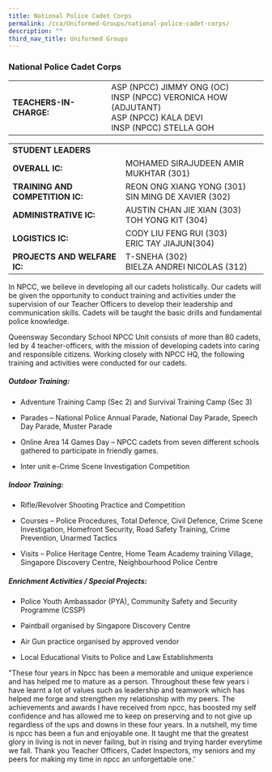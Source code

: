 ```yaml
---
title: National Police Cadet Corps
permalink: /cca/Uniformed-Groups/national-police-cadet-corps/
description: ""
third_nav_title: Uniformed Groups
---
```

### National Police Cadet Corps

|  	|  	|
|---	|---	|
| **TEACHERS-IN-CHARGE:** 	| ASP (NPCC) JIMMY ONG (OC)<br> INSP (NPCC) VERONICA HOW (ADJUTANT)<br>ASP (NPCC) KALA DEVI<br>INSP (NPCC) STELLA GOH 	|

|  |  |  |
| -------- | -------- | -------- |
| **STUDENT LEADERS** 	|  	|
| **OVERALL IC:** 	|MOHAMED SIRAJUDEEN AMIR MUKHTAR (301) 	|
| **TRAINING AND COMPETITION IC:** 	|           REON ONG XIANG YONG (301)<br>SIN MING DE XAVIER (302) 	|
| **ADMINISTRATIVE IC:** 	| AUSTIN CHAN JIE XIAN (303)<br>TOH YONG KIT (304) 	|
| **LOGISTICS IC:** 	| CODY LIU FENG RUI (303)<br>ERIC TAY JIAJUN(304) 	|
| **PROJECTS AND WELFARE IC:** 	| T-SNEHA (302)<br>BIELZA ANDREI NICOLAS (312) 	|

In NPCC, we believe in developing all our cadets holistically. Our cadets will be given the opportunity to conduct training and activities under the supervision of our Teacher Officers to develop their leadership and communication skills. Cadets will be taught the basic drills and fundamental police knowledge. 

Queensway Secondary School NPCC Unit consists of more than 80 cadets, led by 4 teacher-officers, with the mission of developing cadets into caring and responsible citizens. Working closely with NPCC HQ, the following training and activities were conducted for our cadets.

##### Outdoor Training:

*   Adventure Training Camp (Sec 2) and Survival Training Camp (Sec 3)
    
*   Parades – National Police Annual Parade, National Day Parade, Speech Day Parade, Muster Parade
    
*   Online Area 14 Games Day – NPCC cadets from seven different schools gathered to participate in friendly games.  
    
*   Inter unit e-Crime Scene Investigation Competition
    

##### Indoor Training: 

*   Rifle/Revolver Shooting Practice and Competition
    
*   Courses – Police Procedures, Total Defence, Civil Defence, Crime Scene Investigation, Homefront Security, Road Safety Training, Crime Prevention, Unarmed Tactics
    
*   Visits – Police Heritage Centre, Home Team Academy training Village, Singapore Discovery Centre, Neighbourhood Police Centre
    

##### Enrichment Activities / Special Projects:

*   Police Youth Ambassador (PYA), Community Safety and Security Programme (CSSP)
    
*   Paintball organised by Singapore Discovery Centre
    
*   Air Gun practice organised by approved vendor
    
*   Local Educational Visits to Police and Law Establishments
    

"These four years in Npcc has been a memorable and unique experience and has helped me to mature as a person. Throughout these few years i have learnt a lot of values such as leadership and teamwork which has helped me forge and strengthen my relationship with my peers. The achievements and awards I have received from npcc, has boosted my self confidence and has allowed me to keep on preserving and to not give up regardless of the ups and downs in these four years. In a nutshell, my time is npcc has been a fun and enjoyable one. It taught me that the greatest glory in living is not in never failing, but in rising and trying harder everytime we fall. Thank you Teacher Officers, Cadet Inspectors, my 
seniors and my peers for making my time in npcc an unforgettable one.'   